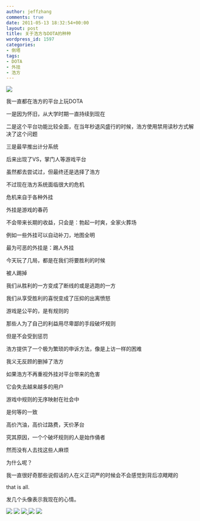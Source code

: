 ```yaml
---
author: jeffzhang
comments: true
date: 2011-05-13 18:32:54+00:00
layout: post
title: 关于浩方与DOTA的种种
wordpress_id: 1597
categories:
- 倒塔
tags:
- DOTA
- 外挂
- 浩方
---
```


[![](http://localhost/wp/wp-content/uploads/2011/05/3833523d4dfac7cd3c6d973e.jpg)](http://localhost/wp/wp-content/uploads/2011/05/3833523d4dfac7cd3c6d973e.jpg)

我一直都在浩方的平台上玩DOTA

一是因为怀旧，从大学时期一直持续到现在

二是这个平台功能比较全面，在当年秒退风盛行的时候，浩方使用禁用读秒方式解决了这个问题

三是最早推出计分系统

后来出现了VS，掌门人等游戏平台

虽然都去尝试过，但最终还是选择了浩方

不过现在浩方系统面临很大的危机

危机来自于各种外挂

外挂是游戏的春药

不会带来长期的收益，只会是：勃起一时爽，全家火葬场

例如一些外挂可以自动补刀，地图全明

最为可恶的外挂是：踢人外挂

今天玩了几局，都是在我们将要胜利的时候

被人踢掉

我们从胜利的一方变成了断线的或是逃跑的一方

我们从享受胜利的喜悦变成了压抑的出离愤怒

游戏是公平的，是有规则的

那些人为了自己的利益用尽卑鄙的手段破坏规则

但是不会受到惩罚

浩方提供了一个极为繁琐的申诉方法，像是上访一样的困难

我义无反顾的删掉了浩方

如果浩方不再重视外挂对平台带来的危害

它会失去越来越多的用户

游戏中规则的无序映射在社会中

是何等的一致

高价汽油，高价过路费，天价茅台

究其原因，一个个破坏规则的人是始作俑者

然而没有人去找这些人麻烦

为什么呢？

我一直很好奇那些说假话的人在义正词严的时候会不会感觉到背后凉飕飕的

that is all.

发几个头像表示我现在的心情。

[![](http://localhost/wp/wp-content/uploads/2011/05/b75da7c2768f4c380ff47719.jpg)](http://localhost/wp/wp-content/uploads/2011/05/b75da7c2768f4c380ff47719.jpg) [ ![](http://localhost/wp/wp-content/uploads/2011/05/3e3d18d5a23743e750da4b21.jpg)](http://localhost/wp/wp-content/uploads/2011/05/3e3d18d5a23743e750da4b21.jpg) [ ![](http://localhost/wp/wp-content/uploads/2011/05/5219f403f61d3ecf09fa931b.jpg)](http://localhost/wp/wp-content/uploads/2011/05/5219f403f61d3ecf09fa931b.jpg)[ ![](http://localhost/wp/wp-content/uploads/2011/05/9f0a7a3139d52d3aeac4af09.jpg)](http://localhost/wp/wp-content/uploads/2011/05/9f0a7a3139d52d3aeac4af09.jpg) [![](http://localhost/wp/wp-content/uploads/2011/05/0a3a39877e0eab09c75cc32f.jpg)](http://localhost/wp/wp-content/uploads/2011/05/0a3a39877e0eab09c75cc32f.jpg)[](http://localhost/wp/wp-content/uploads/2011/05/5219f403f61d3ecf09fa931b.jpg)
